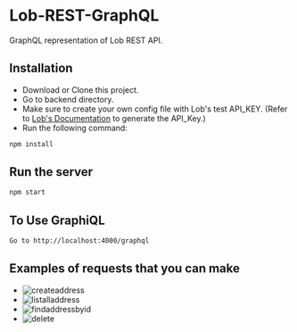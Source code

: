 # Lob-REST-GraphQL
GraphQL representation of Lob REST API.
## Installation
* Download or Clone this project. 
* Go to backend directory.
* Make sure to create your own config file with Lob's test API_KEY. (Refer to [Lob's Documentation](https://lob.com/docs/node#api-keys) to generate the API_Key.)
* Run the following command:
```sh
npm install
```
## Run the server
```sh
npm start
```

## To Use GraphiQL
```sh
Go to http://localhost:4000/graphql
```
## Examples of requests that you can make
* ![createaddress](https://user-images.githubusercontent.com/11358883/49463129-886bc580-f7ac-11e8-9f2a-e96cc74018de.png)
* ![listalladdress](https://user-images.githubusercontent.com/11358883/49463171-a6392a80-f7ac-11e8-9d9a-c7c9c732e987.png)
* ![findaddressbyid](https://user-images.githubusercontent.com/11358883/49463217-c1a43580-f7ac-11e8-9cbf-4902835e5e16.png)
* ![delete](https://user-images.githubusercontent.com/11358883/49463248-cec12480-f7ac-11e8-8d78-d0c383697766.png)

